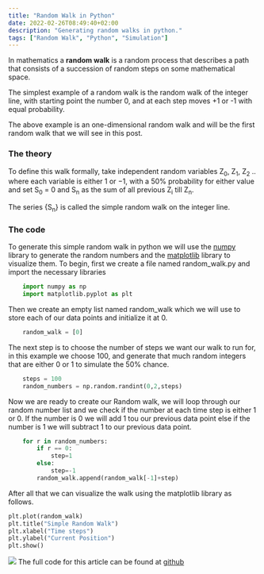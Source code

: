 ```yaml
---
title: "Random Walk in Python"
date: 2022-02-26T08:49:40+02:00
description: "Generating random walks in python."
tags: ["Random Walk", "Python", "Simulation"]
---
```


In mathematics a **random walk** is a random process that describes a path that consists of a succession of random steps on some mathematical space.

  

The simplest example of a random walk is the random walk of the integer line, with starting point the number 0, and at each step moves +1 or -1 with equal probability.

The above example is an one-dimensional random walk and will be the first random walk that we will see in this post.

  

### The theory

To define this walk formally, take independent random variables 
&Zeta;<sub>0</sub>, &Zeta;<sub>1</sub>, &Zeta;<sub>2</sub> .. where each variable is either 1 or −1, with a 50% probability for either value and set S<sub>0</sub> = 0 and S<sub>n</sub> as the sum of all previous &Zeta;<sub>i</sub> till &Zeta;<sub>n</sub>.

The series {S<sub>n</sub>} is called the simple random walk on the integer line.

### The code

To generate this simple random walk in python we will use the [numpy](https://numpy.org/) library to generate the random numbers and the [matplotlib](https://matplotlib.org/) library to visualize them.
To begin, first we create a file named random_walk.py and import the necessary libraries

```python
    import numpy as np
    import matplotlib.pyplot as plt
```
Then we create an empty list named random_walk which we will use to store each of our data points and initialize it at 0.


```python
    random_walk = [0]
```

The next step is to choose the number of steps we want our walk to run for, in this example we choose 100, and generate that much random integers that are either 0 or 1 to simulate the 50% chance.

```python
    steps = 100
    random_numbers = np.random.randint(0,2,steps)
```

Now we are ready to create our Random walk, we will loop through our random number list and we check if the number at each time step is either 1 or 0.
If the number is 0 we will add 1 tou our previous data point else if the number is 1 we will subtract 1 to our previous data point.

```python
    for r in random_numbers:
        if r == 0:
            step=1
        else:
            step=-1
        random_walk.append(random_walk[-1]+step)
```

After all that we can visualize the walk using the matplotlib library as follows.

```python
plt.plot(random_walk)
plt.title("Simple Random Walk")
plt.xlabel("Time steps")
plt.ylabel("Current Position")
plt.show()
```

![](./static/images/random_walk.png)
The full code for this article can be found at [github](https://github.com/NikosAvg/Blog_Codes/blob/main/random_walk.py)